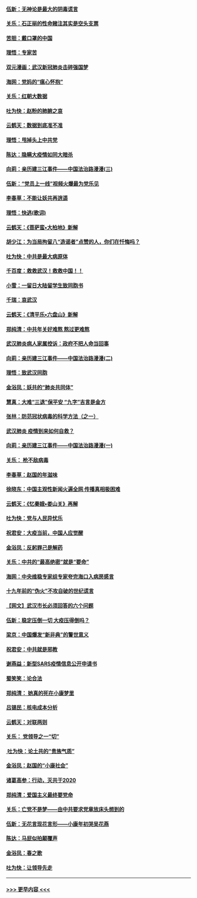 #### [伍新：无神论是最大的阴毒谎言](../pages/nsc993/n11846129.md?t=02061032) 
#### [关乐：石正丽的性命赌注其实是空头支票](../pages/nsc993/n11846109.md?t=02061032) 
#### [苦胆：戴口罩的中国](../pages/nsc993/n11845576.md?t=02061032) 
#### [理悟：专家苦](../pages/nsc993/n11845564.md?t=02061032) 
#### [双元漫画：武汉新冠肺炎击碎强国梦](../pages/nsc993/n11843320.md?t=02061032) 
#### [海网：党妈的“瘟心怀抱”](../pages/nsc993/n11840740.md?t=02061032) 
#### [关乐：红朝大数据](../pages/nsc993/n11840675.md?t=02061032) 
#### [吐为快：赵粉的肺腑之哀](../pages/nsc993/n11840618.md?t=02061032) 
#### [云鹤天：数据到底准不准](../pages/nsc993/n11840325.md?t=02061032) 
#### [理悟：甩掉头上中共党](../pages/nsc993/n11838826.md?t=02061032) 
#### [陈达：隐瞒大疫情如同大暗杀](../pages/nsc993/n11838771.md?t=02061032) 
#### [向莉：亲历建三江事件——中国法治路漫漫(三)](../pages/nsc993/n11831825.md?t=02061032) 
#### [伍新：“党员上一线”视频火爆最为党乐见](../pages/nsc993/n11838200.md?t=02061032) 
#### [李春草：不能让妖共再逍遥](../pages/nsc993/n11838102.md?t=02061032) 
#### [理悟：快逃(歌词)](../pages/nsc993/n11838083.md?t=02061032) 
#### [云鹤天：《菩萨蛮▪大柏地》新解](../pages/nsc993/n11838059.md?t=02061032) 
#### [胡少江：为当局拘留八“造谣者”点赞的人，你们在忏悔吗？](../pages/nsc993/n11836801.md?t=02061032) 
#### [吐为快：中共是最大病原体](../pages/nsc993/n11836748.md?t=02061032) 
#### [千百度：救救武汉！救救中国！！](../pages/nsc993/n11836145.md?t=02061032) 
#### [小雪：一留日大陆留学生致同胞书](../pages/nsc993/n11834624.md?t=02061032) 
#### [千瑞：哀武汉](../pages/nsc993/n11833647.md?t=02061032) 
#### [云鹤天：《清平乐▪六盘山》新解](../pages/nsc993/n11833611.md?t=02061032) 
#### [郑纯清：中共年关好难熬 熬过更难熬](../pages/nsc993/n11833489.md?t=02061032) 
#### [武汉肺炎病人家属控诉：政府不把人命当回事](../pages/nsc993/n11833205.md?t=02061032) 
#### [向莉：亲历建三江事件——中国法治路漫漫(二)](../pages/nsc993/n11829102.md?t=02061032) 
#### [理悟：致武汉同胞](../pages/nsc993/n11831522.md?t=02061032) 
#### [金浴凤：妖共的“肺炎共同体”](../pages/nsc993/n11829448.md?t=02061032) 
#### [慧真：大难“三退”保平安 “九字”吉言是金方](../pages/nsc993/n11829501.md?t=02061032) 
#### [张林：防范冠状病毒的科学方法（之一）](../pages/nsc993/n11828618.md?t=02061032) 
#### [武汉肺炎 疫情到来如何自救？](../pages/nsc993/n11827632.md?t=02061032) 
#### [向莉：亲历建三江事件——中国法治路漫漫(一)](../pages/nsc993/n11827190.md?t=02061032) 
#### [关乐： 枪不敌病毒](../pages/nsc993/n11826746.md?t=02061032) 
#### [李春草：赵国的年滋味](../pages/nsc993/n11826321.md?t=02061032) 
#### [徐晓东：中国主观性新闻火遍全网 传播真相极困难](../pages/nsc993/n11826508.md?t=02061032) 
#### [云鹤天：《忆秦娥▪娄山关》再解](../pages/nsc993/n11824682.md?t=02061032) 
#### [吐为快：党与人民异忧乐](../pages/nsc993/n11824660.md?t=02061032) 
#### [祝君安：大疫当前，中国人应觉醒](../pages/nsc993/n11821946.md?t=02061032) 
#### [金浴凤：反躬罪己是解药](../pages/nsc993/n11820280.md?t=02061032) 
#### [关乐：中共的“最高绝密”就是“要命”](../pages/nsc993/n11816946.md?t=02061032) 
#### [海网：中央维稳专家组专家夸完海口入病房感言](../pages/nsc993/n11815138.md?t=02061032) 
#### [十九年前的“伪火”不攻自破的世纪谎言](../pages/nsc993/n11813238.md?t=02061032) 
#### [【网文】武汉市长必须回答的六个问题](../pages/nsc993/n11813848.md?t=02061032) 
#### [伍新：稳定压倒一切 大疫压得倒吗？](../pages/nsc993/n11812634.md?t=02061032) 
#### [梁京：中国爆发“新非典”的警世意义](../pages/nsc993/n11812554.md?t=02061032) 
#### [祝君安：中共就是邪教](../pages/nsc993/n11812431.md?t=02061032) 
#### [谢燕益：新型SARS疫情信息公开申请书](../pages/nsc993/n11808840.md?t=02061032) 
#### [蜀笑笑：论合法](../pages/nsc993/n11808064.md?t=02061032) 
#### [郑纯清： 她真的死在小康梦里](../pages/nsc993/n11806623.md?t=02061032) 
#### [吕锡民：核电成本分析](../pages/nsc993/n11806284.md?t=02061032) 
#### [云鹤天：对联两则](../pages/nsc993/n11805957.md?t=02061032) 
#### [关乐： 党领导之一“切”](../pages/nsc993/n11804505.md?t=02061032) 
#### [ 吐为快：论土共的“贵族气质”](../pages/nsc993/n11804490.md?t=02061032) 
#### [金浴凤：赵国的“小康社会”](../pages/nsc993/n11804452.md?t=02061032) 
#### [诸葛高参：行动，灭共于2020](../pages/nsc993/n11804120.md?t=02061032) 
#### [郑纯清：爱国主义最终要党命](../pages/nsc993/n11802197.md?t=02061032) 
#### [关乐：亡党不是梦——由中共要求党章放床头想到的](../pages/nsc993/n11802156.md?t=02061032) 
#### [伍新：无花言现花言形——小康年初哭吴花燕](../pages/nsc993/n11800044.md?t=02061032) 
#### [陈达：马屁似拍颠覆声](../pages/nsc993/n11800010.md?t=02061032) 
#### [金浴凤：春之歌](../pages/nsc993/n11797687.md?t=02061032) 
#### [吐为快：让领导先走](../pages/nsc993/n11797512.md?t=02061032) 

----
#### [ >>> 更早内容 <<< ](../indexes/nsc993-earlier.md)
